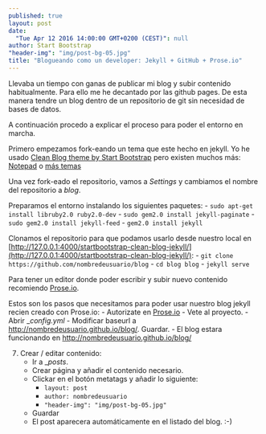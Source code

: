 ```yaml
---
published: true
layout: post
date: 
  "Tue Apr 12 2016 14:00:00 GMT+0200 (CEST)": null
author: Start Bootstrap
"header-img": "img/post-bg-05.jpg"
title: "Blogueando como un developer: Jekyll + GitHub + Prose.io"
---
```



Llevaba un tiempo con ganas de publicar mi blog y subir contenido habitualmente. Para ello me he decantado por las github pages. De esta manera tendre un blog dentro de un repositorio de git sin necesidad de bases de datos.

A continuación procedo a explicar el proceso para poder el entorno en marcha.

Primero empezamos fork-eando un tema que este hecho en jekyll. Yo he usado [Clean Blog theme by Start Bootstrap](https://github.com/IronSummitMedia/startbootstrap-clean-blog-jekyll) pero existen muchos más: [Notepad](https://github.com/hmfaysal/Notepad) o [más temas](http://jekyllthemes.org/)

Una vez fork-eado el repositorio, vamos a _Settings_ y cambiamos el nombre del repositorio a _blog_.

Preparamos el entorno instalando los siguientes paquetes:
	- `sudo apt-get install libruby2.0 ruby2.0-dev`
	- `sudo gem2.0 install jekyll-paginate`
	- `sudo gem2.0 install jekyll-feed`
	- `gem2.0 install jekyll`
    
Clonamos el repositorio para que podamos usarlo desde nuestro local en [http://127.0.0.1:4000/startbootstrap-clean-blog-jekyll/](http://127.0.0.1:4000/startbootstrap-clean-blog-jekyll/):
	- `git clone https://github.com/nombredeusuario/blog`
	- `cd blog blog`
	- `jekyll serve`
    
    
Para tener un editor donde poder escribir y subir nuevo contenido recomiendo [Prose.io](http://prose.io).

Estos son los pasos que necesitamos para poder usar nuestro blog jekyll recien creado con Prose.io:
	- Autorizate en [Prose.io](http://prose.io)
	- Vete al proyecto.
	- Abrir __config.yml_
	- Modificar baseurl a http://nombredeusuario.github.io/blog/. Guardar.
	- El blog estara funcionando en http://nombredeusuario.github.io/blog/
    
7. Crear / editar contenido:
	- Ir a __posts_.
	- Crear página y añadir el contenido necesario.
	- Clickar en el botón metatags y añadir lo siguiente:
		- `layout: post`
		- `author: nombredeusuario`
		- `"header-img": "img/post-bg-05.jpg"`
	- Guardar
	- El post aparecera automáticamente en el listado del blog. :-)
